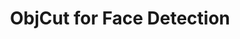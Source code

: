 ---
title: "ObjCut for Face Detection"
year: 2006
pdf_url: "http://www.robots.ox.ac.uk/~phst/Papers/2006/ICVGIP/faceDetect.pdf"
category: "vision"
author_list: "Jon Rihan, Pushmeet Kohli, Philip H.S. Torr"
grant: "NULL"
pub_in: "In ICVGIP (2006)"
---